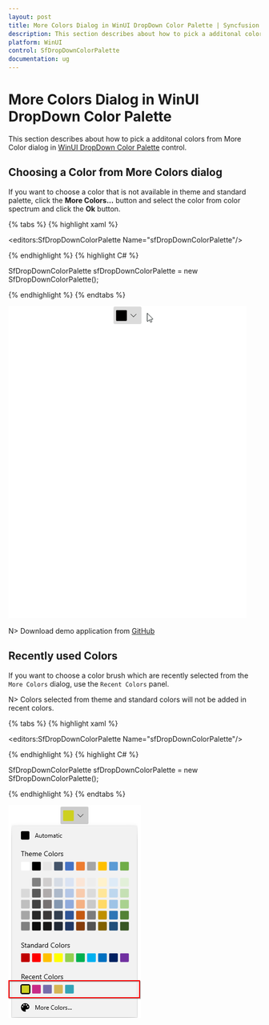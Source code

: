 ```yaml
---
layout: post
title: More Colors Dialog in WinUI DropDown Color Palette | Syncfusion
description: This section describes about how to pick a additonal colors from More Colors Dialog in the DropDown Color Palette (SfDropDownColorPalette) control.
platform: WinUI
control: SfDropDownColorPalette
documentation: ug
---
```


# More Colors Dialog in WinUI DropDown Color Palette

This section describes about how to pick a additonal colors from More Color dialog in [WinUI DropDown Color Palette](https://www.syncfusion.com/winui-controls/dropdown-color-palette) control.

## Choosing a Color from More Colors dialog

If you want to choose a color that is not available in theme and standard palette, click the **More Colors...** button and select the color from color spectrum and click the **Ok** button. 

{% tabs %}
{% highlight xaml %}

<editors:SfDropDownColorPalette Name="sfDropDownColorPalette"/>

{% endhighlight %}
{% highlight C# %}

SfDropDownColorPalette sfDropDownColorPalette = new SfDropDownColorPalette();

{% endhighlight %}
{% endtabs %}

![Dropdown Color Palette with more color dialog](Getting-Started_images/MoreColorWindow.gif)

N> Download demo application from [GitHub](https://github.com/SyncfusionExamples/syncfusion-winui-colorpalette-examples/blob/master/Samples/DropDown_ColorPalette)

## Recently used Colors

 If you want to choose a color brush which are recently selected from the `More Colors` dialog, use the `Recent Colors` panel. 

N> Colors selected from theme and standard colors will not be added in recent colors.

{% tabs %}
{% highlight xaml %}

<editors:SfDropDownColorPalette Name="sfDropDownColorPalette"/>

{% endhighlight %}
{% highlight C# %}

SfDropDownColorPalette sfDropDownColorPalette = new SfDropDownColorPalette();

{% endhighlight %}
{% endtabs %}

![Dropdown Color Palette with recently used color items](Getting-Started_images/Recentcolors.png)
